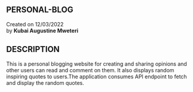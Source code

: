 ## PERSONAL-BLOG
Created on 12/03/2022<br> by <strong>Kubai Augustine Mweteri</strong>

## DESCRIPTION
This is a personal blogging website for creating and sharing opinions and other users can read and comment on them. It also displays random inspiring quotes to users.The application consumes API endpoint to fetch and display the random quotes.